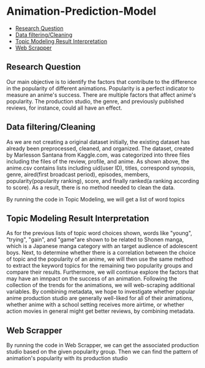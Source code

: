 
# Animation-Prediction-Model

<!-- /TOC -->
- [Research Question](#research-question)
- [Data filtering/Cleaning](#data-filteringcleaning)
- [Topic Modeling Result Interpretation](#topic-modeling-result-interpretation)
- [Web Scrapper](#web-scrapper)
<!-- /TOC -->
    
## Research Question
Our main objective is to identify the factors that contribute to the difference in the popularity of different animations. Popularity is a perfect indicator to measure an anime's success. There are multiple factors that affect anime's popularity. The production studio, the genre, and previously published reviews, for instance, could all have an effect. 

## Data filtering/Cleaning
As we are not creating a original dataset initially, the existing dataset has already been preprocessed, cleaned, and organized. The dataset, created by Marlesson Santana from Kaggle.com, was categorized into three files including the files of the review, profile, and anime. As shown above, the anime.csv contains lists including uid(user ID), titles, correspond synopsis, genre, aired(first broadcast period), episodes, members, popularity(popularity ranking), score, and finally ranked(a ranking according to score). As a result, there is no method needed to clean the data.

By running the code in Topic Modeling, we will get a list of word topics

## Topic Modeling Result Interpretation
As for the previous lists of topic word choices shown, words like "young", "trying", "gain", and "game"are shown to be related to Shonen manga, which is a Japanese manga category with an target audience of adolescent boys.
Next, to determine whether there is a correlation between the choice of topic and the popularity of an anime, we will then use the same method to extract the keyword topics for the remaining two popularity groups and compare their results.
Furthermore, we will continue explore the factors that may have an imnpact on the success of an animation. Following the collection of the trends for the animations, we will web-scraping additional variables. By combining metadata, we hope to investigate whether popular anime production studio are generally well-liked for all of their animations, whether anime with a school setting receives more airtime, or whether action movies in general might get better reviews, by combining metadata.

## Web Scrapper
By running the code in Web Scrapper, we can get the associated production studio based on the given popularity group. Then we can find the pattern of animation's popularity with its production studio


